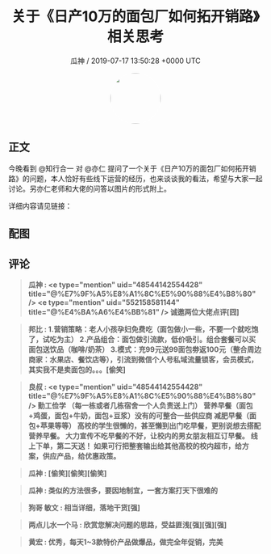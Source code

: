 <h1 align="center">关于《日产10万的面包厂如何拓开销路》相关思考</h1>
<p align="center">
    <a>瓜神 / 2019-07-17 13:50:28 &#43;0000 UTC</a>
</p>

<div align="center">
    <img src="https://images.zsxq.com/Fs5yhH2v_4o21PcHLek_mQvwSB7d?e=1590940799&amp;token=kIxbL07-8jAj8w1n4s9zv64FuZZNEATmlU_Vm6zD:Zpahbv_FnCTP4AADXmha5MdkDrw=" width="100" height="100" style="border:1px solid;border-radius:50%; color:#ffffff"/>
</div>

## 正文

<div>
今晚看到 @知行合一 对 @亦仁 提问了一个关于《日产10万的面包厂如何拓开销路》的问题，本人恰好有些线下运营的经历，也来谈谈我的看法，希望与大家一起讨论。另亦仁老师和大佬的问答以图片的形式附上。

详细内容请见链接：

</div>

## 配图
<div class="image" align="center">

</div>

## 评论

<div align="left">
<div>

<blockquote >
<span> <strong>瓜神 : &lt;e type=&#34;mention&#34; uid=&#34;48544142554428&#34; title=&#34;@%E7%9F%A5%E8%A1%8C%E5%90%88%E4%B8%80&#34; /&gt; &lt;e type=&#34;mention&#34; uid=&#34;552158581144&#34; title=&#34;@%E4%BA%A6%E4%BB%81&#34; /&gt; 诚邀两位大佬点评[囧] </strong></span>
</blockquote>

<blockquote >
<span> <strong>邦比 : 1.营销策略：老人小孩孕妇免费吃（面包做小一些，不要一个就吃饱了，试吃为主）
2.产品组合：面包做引流款，低价吸引。组合套餐可以买面包送饮品（咖啡/奶茶）
3.模式：充99元送99面包劵返100元（整合周边商家：水果店、餐饮店等），引流到微信个人号私域流量锁客，会员模式，其实我不是卖面包的。。。[偷笑] </strong></span>
</blockquote>

<blockquote >
<span> <strong>良叔 : &lt;e type=&#34;mention&#34; uid=&#34;48544142554428&#34; title=&#34;@%E7%9F%A5%E8%A1%8C%E5%90%88%E4%B8%80&#34; /&gt; 勤工俭学 （每一栋或者几栋宿舍一个人负责送上门）
营养早餐（面包&#43;鸡蛋，面包&#43;牛奶，面包&#43;豆浆）没有的可整合一些供应商
减肥早餐（面包&#43;苹果等等）
高校的学生很懒的，甚至懒到出门吃早餐，更别说想去搭配营养早餐。
大力宣传不吃早餐的不好，让校内的男女朋友相互订早餐。
线上下单，第二天送！
如果可行把整套输出给其他高校的校内超市，给方案，供应产品，给优惠政策。 </strong></span>
</blockquote>

<blockquote >
<span> <strong>瓜神 : [偷笑][偷笑][偷笑] </strong></span>
</blockquote>

<blockquote >
<span> <strong>瓜神 : 类似的方法很多，要因地制宜，一套方案打天下很难的 </strong></span>
</blockquote>

<blockquote >
<span> <strong>狗哥 敏文 : 相当详细，落地干货[强] </strong></span>
</blockquote>

<blockquote >
<span> <strong>两点儿水一个马 : 欣赏您解决问题的思路，受益匪浅[强][强][强] </strong></span>
</blockquote>

<blockquote >
<span> <strong>黄宏 : 优秀，每天1~3款特价产品做爆品，做完全年促销，完美 </strong></span>
</blockquote>

</div>
</div>